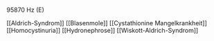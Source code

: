 95870 Hz (E)

[[Aldrich-Syndrom]]
[[Blasenmole]]
[[Cystathionine Mangelkrankheit]]
[[Homocystinuria]]
[[Hydronephrose]]
[[Wiskott-Aldrich-Syndrom]]